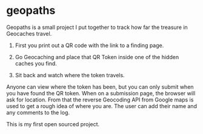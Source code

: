 # geopaths

Geopaths is a small project I put together to track how far the treasure in Geocaches travel.

1. First you print out a QR code with the link to a finding page.

2. Go Geocaching and place that QR Token inside one of the hidden caches you find.

3. Sit back and watch where the token travels.

Anyone can view where the token has been, but you can only submit when you have found the QR token. When on a submission page, the browser will ask for location. From that the reverse Geocoding API from Google maps is used to get a rough idea of where you are. The user can add their name and any comments to the log.

This is my first open sourced project.

